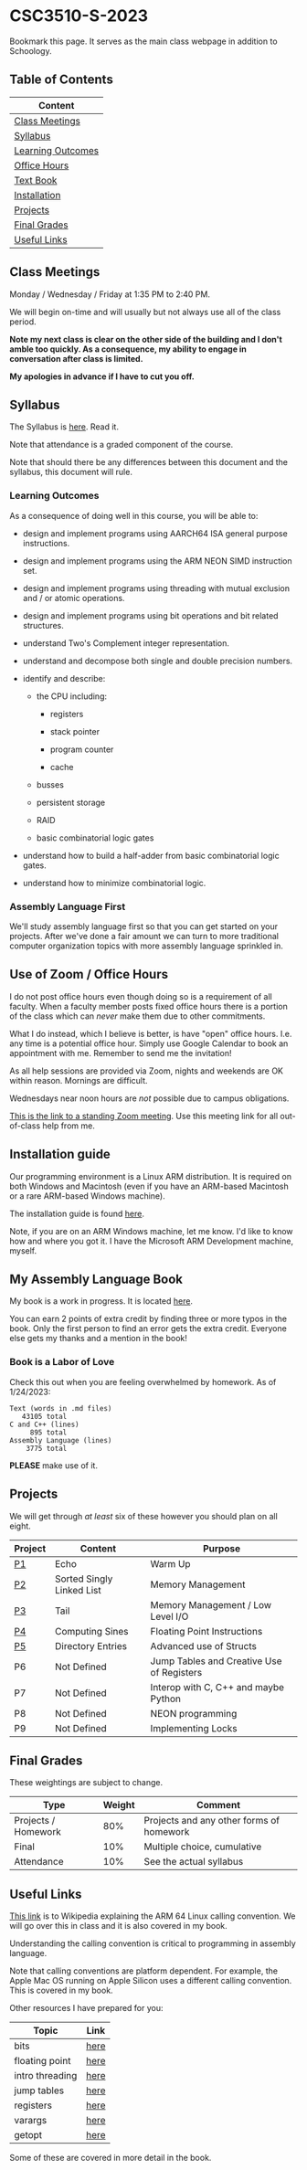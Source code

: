 # CSC3510-S-2023

Bookmark this page. It serves as the main class webpage in addition to
Schoology.

## Table of Contents

|Content|
|-------|
|[Class Meetings](#class-meetings)|
|[Syllabus](#syllabus)|
|[Learning Outcomes](#learning-outcomes)|
|[Office Hours](#use-of-zoom--office-hours)|
|[Text Book](#my-assembly-language-book)|
|[Installation](#installation-guide)|
|[Projects](#projects)|
|[Final Grades](#final-grades)|
|[Useful Links](#useful-links)|

## Class Meetings

Monday / Wednesday / Friday at 1:35 PM to 2:40 PM.

We will begin on-time and will usually but not always use all of the
class period.

**Note my next class is clear on the other side of the building and I
don't amble too quickly. As a consequence, my ability to engage in
conversation after class is limited.**

**My apologies in advance if I have to cut you off.**

## Syllabus

The Syllabus is [here](./Syllabus/syllabus.pdf). Read it.

Note that attendance is a graded component of the course.

Note that should there be any differences between this document and the
syllabus, this document will rule.

### Learning Outcomes

As a consequence of doing well in this course, you will be able to:

* design and implement programs using AARCH64 ISA general
purpose instructions.

* design and implement programs using the ARM NEON SIMD instruction set.

* design and implement programs using threading with mutual exclusion
and / or atomic operations.

* design and implement programs using bit operations and bit related
structures.

* understand Two's Complement integer representation.

* understand and decompose both single and double precision numbers.

* identify and describe:

  * the CPU including:
  
    * registers

    * stack pointer

    * program counter

    * cache

  * busses

  * persistent storage

  * RAID

  * basic combinatorial logic gates

* understand how to build a half-adder from basic combinatorial logic
  gates.

* understand how to minimize combinatorial logic.

### Assembly Language First

We'll study assembly language first so that you can get started on your
projects. After we've done a fair amount we can turn to more traditional
computer organization topics with more assembly language sprinkled in.

## Use of Zoom / Office Hours

I do not post office hours even though doing so is a requirement of all
faculty. When a faculty member posts fixed office hours there is a
portion of the class which can *never* make them due to other
commitments.

What I do instead, which I believe is better, is have "open" office
hours. I.e. any time is a potential office hour. Simply use Google
Calendar to book an appointment with me. Remember to send me the
invitation!

As all help sessions are provided via Zoom, nights and weekends are OK
within reason. Mornings are difficult.

Wednesdays near noon hours are *not* possible due to campus obligations.

[This is the link to a standing Zoom
meeting](https://carthage-edu.zoom.us/j/96177856652).
Use this meeting link for all out-of-class help from me.

## Installation guide

Our programming environment is a Linux ARM distribution. It is required
on both Windows and Macintosh (even if you have an ARM-based Macintosh
or a rare ARM-based Windows machine).

The installation guide is found [here](./install.md).

Note, if you are on an ARM Windows machine, let me know. I'd like to
know how and where you got it. I have the Microsoft ARM Development
machine, myself.

## My Assembly Language Book

My book is a work in progress. It is located
[here](https://github.com/pkivolowitz/asm_book).

You can earn 2 points of extra credit by finding three or more typos in
the book. Only the first person to find an error gets the extra credit.
Everyone else gets my thanks and a mention in the book!

### Book is a Labor of Love

Check this out when you are feeling overwhelmed by homework. As of
1/24/2023:

```text
Text (words in .md files)
   43105 total
C and C++ (lines)
     895 total
Assembly Language (lines)
    3775 total
```

**PLEASE** make use of it.

## Projects

We will get through *at least* six of these however you should plan on
all eight.

| Project | Content | Purpose |
| ------- | ------- | ------- |
| [P1](./projects/p1) | Echo | Warm Up |
| [P2](./projects/p2) | Sorted Singly Linked List | Memory Management |
| [P3](./projects/p3) | Tail | Memory Management / Low Level I/O |
| [P4](./projects/p4) | Computing Sines | Floating Point Instructions |
| [P5](./projects/p5) | Directory Entries | Advanced use of Structs |
| P6 | Not Defined | Jump Tables and Creative Use of Registers |
| P7 | Not Defined | Interop with C, C++ and maybe Python |
| P8 | Not Defined | NEON programming |
| P9 | Not Defined | Implementing Locks |

## Final Grades

These weightings are subject to change.

| Type | Weight | Comment |
| ---- | ------ | ------- |
|Projects / Homework | 80% | Projects and any other forms of homework |
| Final | 10% | Multiple choice, cumulative |
| Attendance | 10% | See the actual syllabus |

## Useful Links

[This link](https://en.wikipedia.org/wiki/Calling_convention#ARM_(A64))
is to Wikipedia explaining the ARM 64 Linux calling convention. We will
go over this in class and it is also covered in my book.

Understanding the calling convention is critical to programming in
assembly language.

Note that calling conventions are platform dependent. For example, the
Apple Mac OS running on Apple Silicon uses a different calling
convention. This is covered in my book.

Other resources I have prepared for you:

| Topic | Link |
| ----- | ---- |
| bits | [here](./bits) |
| floating point | [here](./floating_point) |
| intro threading | [here](./intro_threading) |
| jump tables | [here](./jump_table) |
| registers | [here](./regs) |
| varargs | [here](./varargs) |
| getopt | [here](https://azrael.digipen.edu/~mmead/www/Courses/CS180/getopt.html) |

Some of these are covered in more detail in the book.
